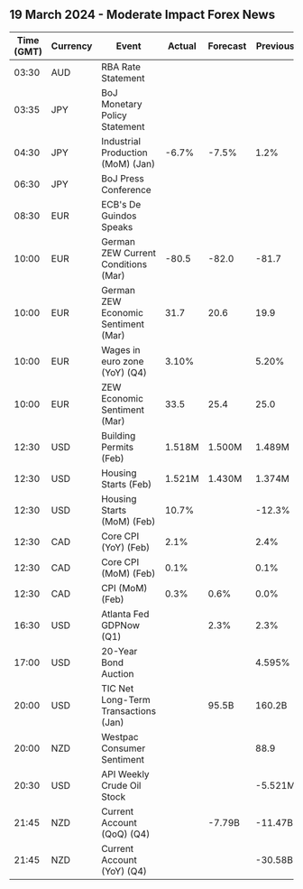 ## 19 March 2024 - Moderate Impact Forex News

| Time (GMT) | Currency | Event | Actual | Forecast | Previous |
|------|----------|-------|--------|----------|----------|
| 03:30 | AUD | RBA Rate Statement |  |  |  |
| 03:35 | JPY | BoJ Monetary Policy Statement |  |  |  |
| 04:30 | JPY | Industrial Production (MoM) (Jan) | -6.7% | -7.5% | 1.2% |
| 06:30 | JPY | BoJ Press Conference |  |  |  |
| 08:30 | EUR | ECB's De Guindos Speaks |  |  |  |
| 10:00 | EUR | German ZEW Current Conditions (Mar) | -80.5 | -82.0 | -81.7 |
| 10:00 | EUR | German ZEW Economic Sentiment (Mar) | 31.7 | 20.6 | 19.9 |
| 10:00 | EUR | Wages in euro zone (YoY) (Q4) | 3.10% |  | 5.20% |
| 10:00 | EUR | ZEW Economic Sentiment (Mar) | 33.5 | 25.4 | 25.0 |
| 12:30 | USD | Building Permits (Feb) | 1.518M | 1.500M | 1.489M |
| 12:30 | USD | Housing Starts (Feb) | 1.521M | 1.430M | 1.374M |
| 12:30 | USD | Housing Starts (MoM) (Feb) | 10.7% |  | -12.3% |
| 12:30 | CAD | Core CPI (YoY) (Feb) | 2.1% |  | 2.4% |
| 12:30 | CAD | Core CPI (MoM) (Feb) | 0.1% |  | 0.1% |
| 12:30 | CAD | CPI (MoM) (Feb) | 0.3% | 0.6% | 0.0% |
| 16:30 | USD | Atlanta Fed GDPNow (Q1) |  | 2.3% | 2.3% |
| 17:00 | USD | 20-Year Bond Auction |  |  | 4.595% |
| 20:00 | USD | TIC Net Long-Term Transactions (Jan) |  | 95.5B | 160.2B |
| 20:00 | NZD | Westpac Consumer Sentiment |  |  | 88.9 |
| 20:30 | USD | API Weekly Crude Oil Stock |  |  | -5.521M |
| 21:45 | NZD | Current Account (QoQ) (Q4) |  | -7.79B | -11.47B |
| 21:45 | NZD | Current Account (YoY) (Q4) |  |  | -30.58B |
